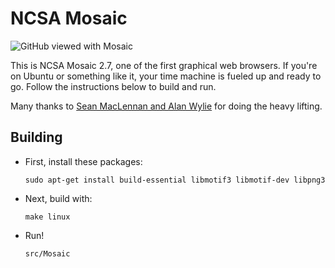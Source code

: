NCSA Mosaic
===========

![GitHub viewed with Mosaic](http://github.com/downloads/alandipert/ncsa-mosaic/github.png "GitHub with Mosaic")

This is NCSA Mosaic 2.7, one of the first graphical web browsers.
If you're on Ubuntu or something like it, your time machine is fueled
up and ready to go.  Follow the instructions below to build and run.

Many thanks to [Sean MacLennan and Alan Wylie](http://seanm.ca/mosaic/) for doing the heavy lifting.

Building
--------

* First, install these packages:

      sudo apt-get install build-essential libmotif3 libmotif-dev libpng3 

* Next, build with:

      make linux

* Run!

      src/Mosaic
